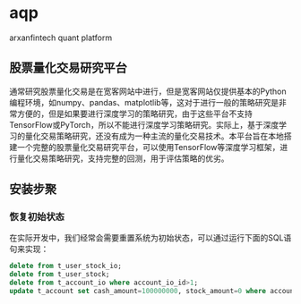 # aqp
arxanfintech quant platform

## 股票量化交易研究平台
通常研究股票量化交易是在宽客网站中进行，但是宽客网站仅提供基本的Python编程环境，如numpy、pandas、matplotlib等，这对于进行一般的策略研究是非常方便的，但是如果要进行深度学习的策略研究，由于这些平台不支持TensorFlow或PyTorch，所以不能进行深度学习策略研究。实际上，基于深度学习的量化交易策略研究，还没有成为一种主流的量化交易技术。本平台旨在本地搭建一个完整的股票量化交易研究平台，可以使用TensorFlow等深度学习框架，进行量化交易策略研究，支持完整的回测，用于评估策略的优劣。
## 安装步聚
### 恢复初始状态
在实际开发中，我们经常会需要重置系统为初始状态，可以通过运行下面的SQL语句来实现：
```sql
delete from t_user_stock_io;
delete from t_user_stock;
delete from t_account_io where account_io_id>1;
update t_account set cash_amount=100000000, stock_amount=0 where account_id=1;
```











